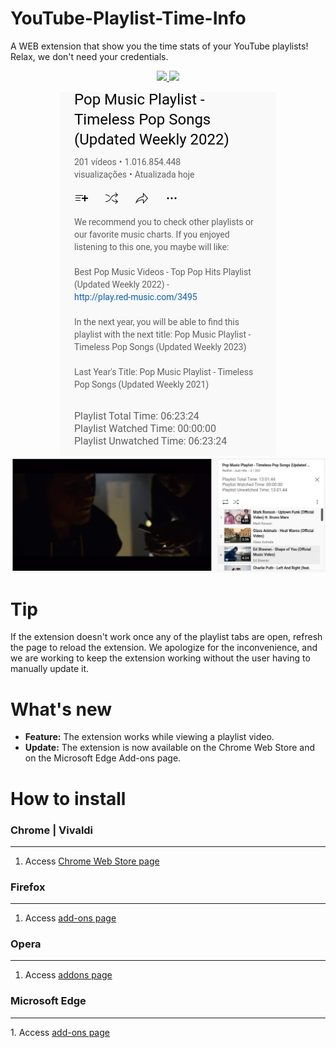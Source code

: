   

# YouTube-Playlist-Time-Info

  

<p>A WEB extension that show you the time stats of your YouTube playlists! Relax, we don't need your credentials.</p>

  

<p  align="center">

  

<a  href="LICENSE.md"  target="_blank">

  

<img  src="https://img.shields.io/github/license/vitor0p9f/youtube-playlist-time-info?color=blue&style=plastic" />

  

</a>

  

<a  href="#">

  

<img  src="https://img.shields.io/github/languages/code-size/vitor0p9f/youtube-playlist-time-info?style=plastic" />

  

</a>

  

</p>

<p  align="center">
  <img  src="extension-example.jpg" alt="Image showing the extension working in the playlist info tab"/>
  <img  src="extension-example2.jpg" alt="Image showing the extension working while viewing a video in the playlist"/>

</p>  


# Tip
  
If the extension doesn't work once any of the playlist tabs are open, refresh the page to reload the extension. We apologize for the inconvenience, and we are working to keep the extension working without the user having to manually update it. 

# What's new

* <b>Feature:</b> The extension works while viewing a playlist video.
* <b>Update:</b> The extension is now available on the Chrome Web Store and on the Microsoft Edge Add-ons page.

# How to install

  

### Chrome | Vivaldi

<hr>

1. Access <a  href="https://chrome.google.com/webstore/detail/youtube-playlist-time-inf/baiijeboainjcealpenohoogjkplopmh">Chrome Web Store page</a>

### Firefox

<hr>

1. Access <a  href="https://addons.mozilla.org/pt-BR/firefox/addon/youtube-playlist-time-info/">add-ons page</a>

### Opera

<hr>

1. Access <a  href="https://addons.opera.com/en/extensions/details/youtube-playlist-time-info/">addons page</a>

### Microsoft Edge
<hr>
1. Access <a  href="https://microsoftedge.microsoft.com/addons/detail/youtube-playlist-time-inf/ndillecpkaamieconfpcilmipnigaoja">add-ons page</a>